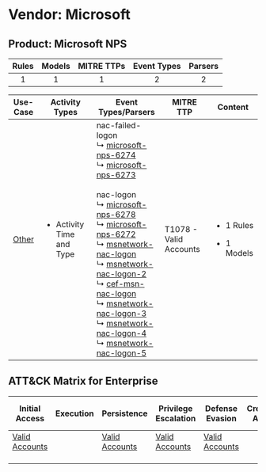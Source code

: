 Vendor: Microsoft
=================
Product: Microsoft NPS
----------------------
| Rules | Models | MITRE TTPs | Event Types | Parsers |
|:-----:|:------:|:----------:|:-----------:|:-------:|
|   1   |   1    |     1      |      2      |    2    |

|               Use-Case                | Activity Types                            | Event Types/Parsers                                                                                                                                                                                                                                                                                                                                                                                                                                                                                                                                                                                                                                                                                                                                                                                                                           | MITRE TTP                  | Content                                             |
|:-------------------------------------:| ----------------------------------------- | --------------------------------------------------------------------------------------------------------------------------------------------------------------------------------------------------------------------------------------------------------------------------------------------------------------------------------------------------------------------------------------------------------------------------------------------------------------------------------------------------------------------------------------------------------------------------------------------------------------------------------------------------------------------------------------------------------------------------------------------------------------------------------------------------------------------------------------------- | -------------------------- | --------------------------------------------------- |
| [Other](../UseCases/usecase_other.md) | <ul><li>Activity Time  and Type</li></ul> |  nac-failed-logon<br> ↳ [microsoft-nps-6274](../Parsers/parserContent_microsoft-nps-6274.md)<br> ↳ [microsoft-nps-6273](../Parsers/parserContent_microsoft-nps-6273.md)<br><br> nac-logon<br> ↳ [microsoft-nps-6278](../Parsers/parserContent_microsoft-nps-6278.md)<br> ↳ [microsoft-nps-6272](../Parsers/parserContent_microsoft-nps-6272.md)<br> ↳ [msnetwork-nac-logon](../Parsers/parserContent_msnetwork-nac-logon.md)<br> ↳ [msnetwork-nac-logon-2](../Parsers/parserContent_msnetwork-nac-logon-2.md)<br> ↳ [cef-msn-nac-logon](../Parsers/parserContent_cef-msn-nac-logon.md)<br> ↳ [msnetwork-nac-logon-3](../Parsers/parserContent_msnetwork-nac-logon-3.md)<br> ↳ [msnetwork-nac-logon-4](../Parsers/parserContent_msnetwork-nac-logon-4.md)<br> ↳ [msnetwork-nac-logon-5](../Parsers/parserContent_msnetwork-nac-logon-5.md)<br> | T1078 - Valid Accounts<br> | <ul><li>1 Rules</li></ul><ul><li>1 Models</li></ul> |

ATT&CK Matrix for Enterprise
----------------------------
| Initial Access                                                      | Execution | Persistence                                                         | Privilege Escalation                                                | Defense Evasion                                                     | Credential Access | Discovery | Lateral Movement | Collection | Command and Control | Exfiltration | Impact |
| ------------------------------------------------------------------- | --------- | ------------------------------------------------------------------- | ------------------------------------------------------------------- | ------------------------------------------------------------------- | ----------------- | --------- | ---------------- | ---------- | ------------------- | ------------ | ------ |
| [Valid Accounts](https://attack.mitre.org/techniques/T1078)<br><br> |           | [Valid Accounts](https://attack.mitre.org/techniques/T1078)<br><br> | [Valid Accounts](https://attack.mitre.org/techniques/T1078)<br><br> | [Valid Accounts](https://attack.mitre.org/techniques/T1078)<br><br> |                   |           |                  |            |                     |              |        |